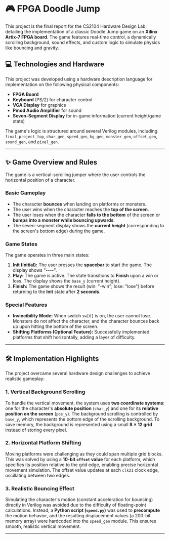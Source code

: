 # 🎮 FPGA Doodle Jump

This project is the final report for the CS2104 Hardware Design Lab, detailing the implementation of a classic Doodle Jump game on an **Xilinx Artix-7 FPGA board**. The game features real-time control, a dynamically scrolling background, sound effects, and custom logic to simulate physics like bouncing and gravity.

## 💻 Technologies and Hardware

This project was developed using a hardware description language for implementation on the following physical components:

* **FPGA Board**
* **Keyboard** (PS/2) for character control
* **VGA Display** for graphics
* **Pmod Audio Amplifier** for sound
* **Seven-Segment Display** for in-game information (current height/game state)

The game's logic is structured around several Verilog modules, including `final_project_top`, `char_gen`, `speed_gen`, `bg_gen`, `monster_gen`, `offset_gen`, `sound_gen`, and `pixel_gen`.

---

## ✨ Game Overview and Rules

The game is a vertical-scrolling jumper where the user controls the horizontal position of a character.

### Basic Gameplay
* The character **bounces** when landing on platforms or monsters.
* The user wins when the character reaches the **top of the screen**.
* The user loses when the character **falls to the bottom** of the screen or **bumps into a monster while bouncing upwards**.
* The seven-segment display shows the **current height** (corresponding to the screen's bottom edge) during the game.

### Game States
The game operates in three main states:

1.  **Init (Initial):** The user presses the **spacebar** to start the game. The display shows "----".
2.  **Play:** The game is active. The state transitions to **Finish** upon a win or loss. The display shows the `base_y` (current height).
3.  **Finish:** The game shows the result (win: "-win"; lose: "lose") before returning to the **Init** state after **2 seconds**.


### Special Features
* **Invincibility Mode:** When switch `sw[0]` is on, the user cannot lose. Monsters do not affect the character, and the character bounces back up upon hitting the bottom of the screen.
* **Shifting Platforms (Optional Feature):** Successfully implemented platforms that shift horizontally, adding a layer of difficulty.

---

## 🛠️ Implementation Highlights

The project overcame several hardware design challenges to achieve realistic gameplay:

### 1. Vertical Background Scrolling
To handle the vertical movement, the system uses **two coordinate systems**: one for the character's **absolute position** (`char_y`) and one for its **relative position on the screen** (`pos_y`). The background scrolling is controlled by `base_y`, which represents the bottom edge of the scrolling background. To save memory, the background is represented using a small **$8 \times 12$ grid** instead of storing every pixel.

### 2. Horizontal Platform Shifting
Moving platforms were challenging as they could span multiple grid blocks. This was solved by using a **10-bit `offset` value** for each platform, which specifies its position relative to the grid edge, enabling precise horizontal movement simulation. The offset value updates at each `clk21` clock edge, oscillating between two edges.

### 3. Realistic Bouncing Effect
Simulating the character's motion (constant acceleration for bouncing) directly in Verilog was avoided due to the difficulty of floating-point calculations. Instead, a **Python script (`speed.py`)** was used to **precompute** the motion behavior, and the resulting displacement values (a 200-bit memory array) were hardcoded into the `speed_gen` module. This ensures smooth, realistic vertical movement.

---
